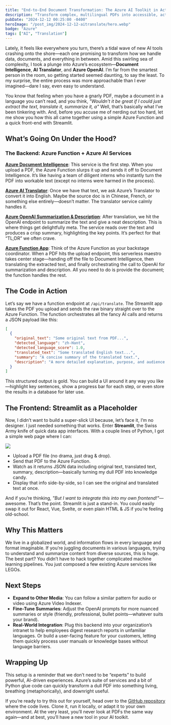 ```yaml
---
title: "End-to-End Document Transformation: The Azure AI Toolkit in Action"
description: "Transform complex, multilingual PDFs into accessible, actionable insights—instantly. With Azure’s AI services, you can extract text, translate content, summarize information, all from a single document upload."
pubDate: "2024-12-12 00:25:00 -0400"
heroImage: "/post_img/2024-12-12-aitranslate/hero.webp"
badge: "Azure"
tags: ["AI", "Translation"]
---
```


Lately, it feels like everywhere you turn, there’s a tidal wave of new AI tools crashing onto the shore—each one promising to transform how we handle data, documents, and everything in between. Amid this swirling sea of complexity, I took a plunge into Azure’s ecosystem—**Document Intelligence**, **AI Translator**, and **Azure OpenAI**. I’m far from the smartest person in the room, so getting started seemed daunting, to say the least. To my surprise, the entire process was more approachable than I ever imagined—dare I say, even easy to understand.

You know that feeling when you have a gnarly PDF, maybe a document in a language you can’t read, and you think, *"Wouldn't it be great if I could just extract the text, translate it, summarize it, a"* Well, that’s basically what I’ve been tinkering with. And, before you accuse me of nerding out too hard, let me show you how this all came together using a simple Azure Function and a quick front-end with Streamlit.

## What’s Going On Under the Hood?

### The Backend: Azure Function + Azure AI Services

[**Azure Document Intelligence**](https://azure.microsoft.com/en-us/products/ai-services/ai-document-intelligence): This service is the first step. When you upload a PDF, the Azure Function slurps it up and sends it off to Document Intelligence. It’s like having a team of diligent interns who instantly turn the PDF into workable text (except no interns were harmed in the process).

[**Azure AI Translator**](https://azure.microsoft.com/en-us/products/ai-services/ai-translator): Once we have that text, we ask Azure’s Translator to convert it into English. Maybe the source doc is in Chinese, French, or something else entirely—doesn’t matter. The translator service calmly handles it.

[**Azure OpenAI Summarization & Description**](https://azure.microsoft.com/en-us/products/ai-services/openai-service): After translation, we hit the OpenAI endpoint to summarize the text and give a neat description. This is where things get delightfully meta. The service reads over the text and produces a crisp summary, highlighting the key points. It’s perfect for that “TL;DR” we often crave.

[**Azure Function App**](https://learn.microsoft.com/en-us/azure/azure-functions/functions-overview): Think of the Azure Function as your backstage coordinator. When a PDF hits the upload endpoint, this serverless maestro takes center stage—handing off the file to Document Intelligence, then translating the extracted text, and finally orchestrating the call to OpenAI for summarization and description. All you need to do is provide the document; the function handles the rest.

## The Code in Action

Let’s say we have a function endpoint at `/api/translate`. The Streamlit app takes the PDF you upload and sends the raw binary straight over to the Azure Function. The function orchestrates all the fancy AI calls and returns a JSON payload like this:

```json
[
  {
    "original_text": "Some original text from PDF...",
    "detected_language": "zh-Hant",
    "detected_language_score": 1.0,
    "translated_text": "Some translated English text...",
    "summary": "A concise summary of the translated text.",
    "description": "A more detailed explanation, purpose, and audience."
  }
]
```

This structured output is gold. You can build a UI around it any way you like—highlight key sentences, show a progress bar for each step, or even store the results in a database for later use.

## The Frontend: Streamlit as a Placeholder

Now, I didn’t want to build a super-slick UI because, let’s face it, I’m no designer. I just needed something that works. Enter **Streamlit**, the Swiss Army knife of quick data app interfaces. With a couple lines of Python, I got a simple web page where I can:

<div class="bg-gray-200 rounded-xl p-1">
<img src="/post_img/2024-12-12-aitranslate/frontend.png">
</div>

- Upload a PDF file (no drama, just drag & drop).
- Send that PDF to the Azure Function.
- Watch as it returns JSON data including original text, translated text, summary, description—basically turning my dull PDF into knowledge candy.
- Display that info side-by-side, so I can see the original and translated text at once.

And if you’re thinking, *"But I want to integrate this into my own frontend!"*—awesome. That’s the point. Streamlit is just a stand-in. You could easily swap it out for React, Vue, Svelte, or even plain HTML & JS if you’re feeling old-school.

## Why This Matters

We live in a globalized world, and information flows in every language and format imaginable. If you’re juggling documents in various languages, trying to understand and summarize content from diverse sources, this is huge. The best part? You didn’t have to hack together complicated machine learning pipelines. You just composed a few existing Azure services like LEGOs.

## Next Steps

- **Expand to Other Media**: You can follow a similar pattern for audio or video using Azure Video Indexer.
- **Fine-Tune Summaries**: Adjust the OpenAI prompts for more nuanced summaries or style (friendly, professional, bullet points—whatever suits your brand).
- **Real-World Integration**: Plug this backend into your organization’s intranet to help employees digest research reports in unfamiliar languages. Or build a user-facing feature for your customers, letting them quickly process user manuals or knowledge bases without language barriers.

## Wrapping Up

This setup is a reminder that we don’t need to be “experts” to build powerful, AI-driven experiences. Azure’s suite of services and a bit of Python glue code can quickly transform a dull PDF into something living, breathing (metaphorically), and downright useful.

If you’re ready to try this out for yourself, head over to the [GitHub repository](https://github.com/your-username/your-repo) where the code lives. Clone it, run it locally, or adapt it to your own environment. At the very least, you’ll never look at PDFs the same way again—and at best, you’ll have a new tool in your AI toolkit.